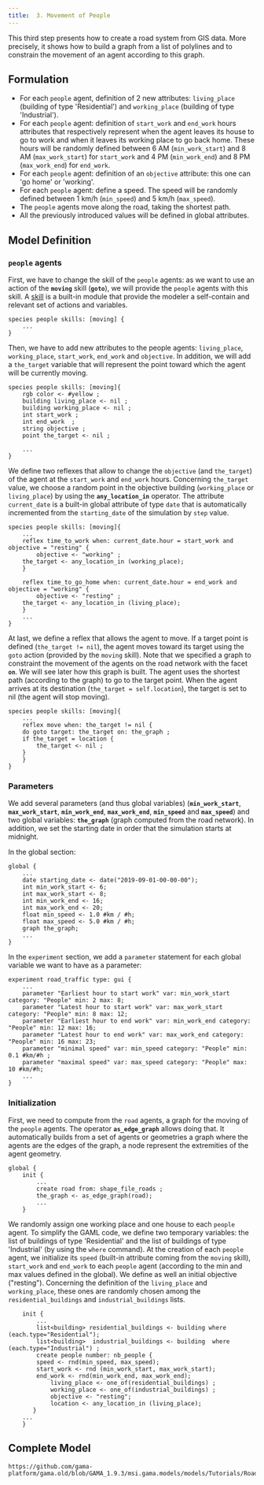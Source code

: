 ```yaml
---
title:  3. Movement of People
---
```



This third step presents how to create a road system from GIS data. More precisely, it shows how to build a graph from a list of polylines and to constrain the movement of an agent according to this graph.


## Formulation

* For each `people` agent, definition of 2 new attributes: `living_place` (building of type 'Residential') and `working_place` (building of type 'Industrial').
* For each `people` agent: definition of `start_work` and `end_work` hours attributes that respectively represent when the agent leaves its house to go to work and when it leaves its working place to go back home. These hours will be randomly defined between 6 AM (`min_work_start`) and 8 AM (`max_work_start`) for `start_work` and 4 PM (`min_work_end`) and 8 PM (`max_work_end`) for `end_work`.
* For each `people` agent: definition of an `objective` attribute: this one can 'go home' or 'working'.
* For each `people` agent: define a speed. The speed will be randomly defined between 1 km/h (`min_speed`) and 5 km/h (`max_speed`).
* The `people` agents move along the road, taking the shortest path.
* All the previously introduced values will be defined in global attributes.



## Model Definition

### `people` agents

First, we have to change the skill of the `people` agents: as we want to use an action of the **`moving`** skill (**`goto`**), we will provide the `people` agents with this skill. A [skill](AttachingSkills) is a built-in module that provide the modeler a self-contain and relevant set of actions and variables.

```
species people skills: [moving] {
    ...
}
```

Then, we have to add new attributes to the people agents: `living_place`, `working_place`, `start_work`, `end_work` and `objective`. In addition, we will add a `the_target` variable that will represent the point toward which the agent will be currently moving.

```
species people skills: [moving]{
    rgb color <- #yellow ;
    building living_place <- nil ;
    building working_place <- nil ;
    int start_work ;
    int end_work  ;
    string objective ; 
    point the_target <- nil ;
      
    ...
}
```

We define two reflexes that allow to change the `objective` (and `the_target`) of the agent at the `start_work` and `end_work` hours. Concerning `the_target` value, we choose a random point in the objective building (`working_place` or `living_place`) by using the **`any_location_in`** operator. The attribute `current_date` is a built-in global attribute of type `date` that is automatically incremented from the `starting_date` of the simulation by `step` value. 

```
species people skills: [moving]{  
    ...
    reflex time_to_work when: current_date.hour = start_work and objective = "resting" {
        objective <- "working" ;
	the_target <- any_location_in (working_place);
    }
		
    reflex time_to_go_home when: current_date.hour = end_work and objective = "working" {
        objective <- "resting" ;
	the_target <- any_location_in (living_place); 
    } 
    ...
}
```

At last, we define a reflex that allows the agent to move. If a target point is defined (`the_target != nil`), the agent moves toward its target using the `goto` action (provided by the `moving` skill). Note that we specified a graph to constraint the movement of the agents on the road network with the facet **`on`**. We will see later how this graph is built. The agent uses the shortest path (according to the graph) to go to the target point. When the agent arrives at its destination (`the_target = self.location`), the target is set to nil (the agent will stop moving).

```
species people skills: [moving]{
    ...
    reflex move when: the_target != nil {
	do goto target: the_target on: the_graph ; 
	if the_target = location {
	    the_target <- nil ;
	}
    }
}
```

### Parameters

We add several parameters (and thus global variables) (**`min_work_start`**, **`max_work_start`**, **`min_work_end`**, **`max_work_end`**, **`min_speed`** and **`max_speed`**) and two global variables: **`the_graph`** (graph computed from the road network). In addition, we set the starting date in order that the simulation starts at midnight.

In the global section:
```
global {
    ...
    date starting_date <- date("2019-09-01-00-00-00");
    int min_work_start <- 6;
    int max_work_start <- 8;
    int min_work_end <- 16; 
    int max_work_end <- 20; 
    float min_speed <- 1.0 #km / #h;
    float max_speed <- 5.0 #km / #h; 
    graph the_graph;
    ...
}
```

In the `experiment` section, we add a `parameter` statement for each global variable we want to have as a parameter:
```
experiment road_traffic type: gui {
    ... 
    parameter "Earliest hour to start work" var: min_work_start category: "People" min: 2 max: 8;
    parameter "Latest hour to start work" var: max_work_start category: "People" min: 8 max: 12;
    parameter "Earliest hour to end work" var: min_work_end category: "People" min: 12 max: 16;
    parameter "Latest hour to end work" var: max_work_end category: "People" min: 16 max: 23;
    parameter "minimal speed" var: min_speed category: "People" min: 0.1 #km/#h ;
    parameter "maximal speed" var: max_speed category: "People" max: 10 #km/#h;
    ...
}
```

### Initialization

First, we need to compute from the `road` agents, a graph for the moving of the `people` agents. The operator **`as_edge_graph`** allows doing that. It automatically builds from a set of agents or geometries a graph where the agents are the edges of the graph, a node represent the extremities of the agent geometry.

```
global {
    init {
        ...
        create road from: shape_file_roads ;
        the_graph <- as_edge_graph(road);
        ...
    }
```

We randomly assign one working place and one house to each `people` agent. To simplify the GAML code, we define two temporary variables: the list of buildings of type 'Residential' and the list of buildings of type 'Industrial' (by using the `where` command). At the creation of each `people` agent, we initialize its `speed` (built-in attribute coming from the `moving` skill), `start_work` and `end_work` to each `people` agent (according to the min and max values defined in the global). We define as well an initial objective ("resting"). Concerning the definition of the `living_place` and `working_place`, these ones are randomly chosen among the `residential_buildings` and `industrial_buildings` lists.

```
    init {
        ...
        list<building> residential_buildings <- building where (each.type="Residential");
        list<building>  industrial_buildings <- building  where (each.type="Industrial") ;
        create people number: nb_people {
	    speed <- rnd(min_speed, max_speed);
	    start_work <- rnd (min_work_start, max_work_start);
	    end_work <- rnd(min_work_end, max_work_end);
            living_place <- one_of(residential_buildings) ;
            working_place <- one_of(industrial_buildings) ;
            objective <- "resting";
            location <- any_location_in (living_place); 
       }
    ...
    }
```





## Complete Model

```gaml reference
https://github.com/gama-platform/gama.old/blob/GAMA_1.9.3/msi.gama.models/models/Tutorials/Road%20Traffic/models/Model%2003.gaml
```
